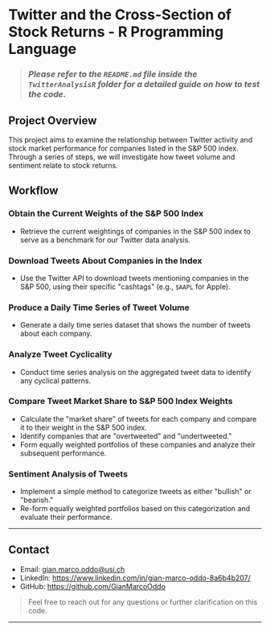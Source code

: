 # Twitter and the Cross-Section of Stock Returns - R Programming Language

> ### *Please refer to the `README.md` file inside the `TwitterAnalysisR` folder for a detailed guide on how to test the code.*

## Project Overview

This project aims to examine the relationship between Twitter activity and stock market performance for companies listed in the S&P 500 index. Through a series of steps, we will investigate how tweet volume and sentiment relate to stock returns.

## Workflow

### Obtain the Current Weights of the S&P 500 Index

- Retrieve the current weightings of companies in the S&P 500 index to serve as a benchmark for our Twitter data analysis.

### Download Tweets About Companies in the Index

- Use the Twitter API to download tweets mentioning companies in the S&P 500, using their specific "cashtags" (e.g., `$AAPL` for Apple).

### Produce a Daily Time Series of Tweet Volume

- Generate a daily time series dataset that shows the number of tweets about each company.

### Analyze Tweet Cyclicality

- Conduct time series analysis on the aggregated tweet data to identify any cyclical patterns.

### Compare Tweet Market Share to S&P 500 Index Weights

- Calculate the "market share" of tweets for each company and compare it to their weight in the S&P 500 index.
- Identify companies that are "overtweeted" and "undertweeted."
- Form equally weighted portfolios of these companies and analyze their subsequent performance.

### Sentiment Analysis of Tweets 

- Implement a simple method to categorize tweets as either "bullish" or "bearish."
- Re-form equally weighted portfolios based on this categorization and evaluate their performance.

---
## Contact

- Email: gian.marco.oddo@usi.ch
- LinkedIn: https://www.linkedin.com/in/gian-marco-oddo-8a6b4b207/
- GitHub: https://github.com/GianMarcoOddo
> Feel free to reach out for any questions or further clarification on this code.
---



